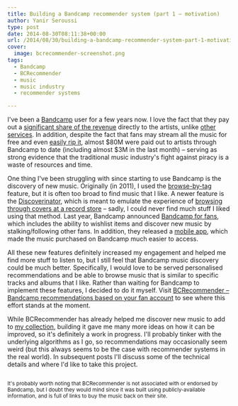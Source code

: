 ```yaml
---
title: Building a Bandcamp recommender system (part 1 – motivation)
author: Yanir Seroussi
type: post
date: 2014-08-30T08:11:38+00:00
url: /2014/08/30/building-a-bandcamp-recommender-system-part-1-motivation/
cover:
  image: bcrecommender-screenshot.png
tags:
  - Bandcamp
  - BCRecommender
  - music
  - music industry
  - recommender systems

---
```

I've been a <a href="http://bandcamp.com" target="_blank" rel="noopener">Bandcamp</a> user for a few years now. I love the fact that they pay out a <a href="https://bandcamp.com/pricing" target="_blank" rel="noopener">significant share of the revenue</a> directly to the artists, unlike <a href="https://en.wikipedia.org/wiki/Spotify#Criticism" target="_blank" rel="noopener">other services</a>. In addition, despite the fact that fans may stream all the music for free and even <a href="https://bandcamp.com/help/audio_basics#steal" target="_blank" rel="noopener">easily rip it</a>, almost $80M were paid out to artists through Bandcamp to date (including almost $3M in the last month) &ndash; serving as strong evidence that the traditional music industry's fight against piracy is a waste of resources and time.

One thing I've been struggling with since starting to use Bandcamp is the discovery of new music. Originally (in 2011), I used the <a href="https://bandcamp.com/tags" target="_blank" rel="noopener">browse-by-tag</a> feature, but it is often too broad to find music that I like. A newer feature is the <a href="https://bandcamp.com/discover" target="_blank" rel="noopener">Discoverinator</a>, which is meant to emulate the experience of <a href="http://blog.bandcamp.com/2012/06/07/behold-the-glory-of-the-discoverinator/" target="_blank" rel="noopener">browsing through covers at a record store</a> &ndash; sadly, I could never find much stuff I liked using that method. Last year, Bandcamp announced <a href="http://blog.bandcamp.com/2013/01/10/bandcamp-for-fans/" target="_blank" rel="noopener">Bandcamp for fans</a>, which includes the ability to wishlist items and discover new music by stalking/following other fans. In addition, they released a <a href="http://blog.bandcamp.com/2013/10/25/its-over/" target="_blank" rel="noopener">mobile app</a>, which made the music purchased on Bandcamp much easier to access.

All these new features definitely increased my engagement and helped me find more stuff to listen to, but I still feel that Bandcamp music discovery could be much better. Specifically, I would love to be served personalised recommendations and be able to browse music that is similar to specific tracks and albums that I like. Rather than waiting for Bandcamp to implement these features, I decided to do it myself. Visit <a href="http://www.bcrecommender.com" target="_blank" rel="noopener">BCRecommender &ndash; Bandcamp recommendations based on your fan account</a> to see where this effort stands at the moment.

While BCRecommender has already helped me discover new music to add to <a href="https://bandcamp.com/yanir" target="_blank" rel="noopener">my collection</a>, building it gave me many more ideas on how it can be improved, so it's definitely a work in progress. I'll probably tinker with the underlying algorithms as I go, so recommendations may occasionally seem weird (but this always seems to be the case with recommender systems in the real world). In subsequent posts I'll discuss some of the technical details and where I'd like to take this project.

<small><br /> It's probably worth noting that BCRecommender is not associated with or endorsed by Bandcamp, but I doubt they would mind since it was built using publicly-available information, and is full of links to buy the music back on their site.<br /> </small>

